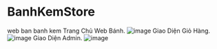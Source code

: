 # BanhKemStore
web ban banh kem
Trang Chủ Web Bánh.
![image](https://user-images.githubusercontent.com/72543503/173167836-352aabf6-be3c-43be-b355-f6660486cd5a.png)
Giao Diện Giỏ Hàng.
![image](https://user-images.githubusercontent.com/72543503/173167869-49532a42-e66e-4419-9e7e-3818896c9e89.png)
Giao Diện Admin.
![image](https://user-images.githubusercontent.com/72543503/173167906-a314a3a6-df35-4193-aa9d-8b328296a193.png)


